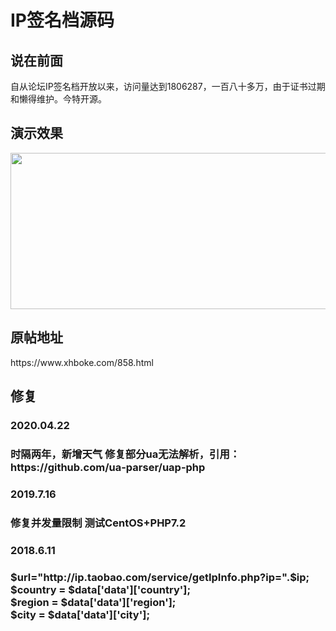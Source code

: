 # IP签名档源码
<h2>说在前面</h2>
自从论坛IP签名档开放以来，访问量达到1806287，一百八十多万，由于证书过期和懒得维护。今特开源。
<h2>演示效果</h2>
<img src="https://i.loli.net/2019/07/16/5d2d5b1a11c8724579.png" alt="" width="550" height="250" class="alignnone size-full wp-image-862" />
<h2>原帖地址</h2>
https://www.xhboke.com/858.html
<h2>修复</h2>
<h3>2020.04.22<h3>
  时隔两年，新增天气
  修复部分ua无法解析，引用：https://github.com/ua-parser/uap-php
<h3>2019.7.16<h3>
  修复并发量限制
  测试CentOS+PHP7.2
<h3>2018.6.11<h3>
$url="http://ip.taobao.com/service/getIpInfo.php?ip=".$ip; <br>
$country = $data['data']['country']; <br>
$region = $data['data']['region']; <br>
$city = $data['data']['city'];

